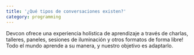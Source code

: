 ```yaml
---
title: '¿Qué tipos de conversaciones existen?'
category: programming
---
```


Devcon ofrece una experiencia holística de aprendizaje a través de charlas, talleres, paneles, sesiones de iluminación y otros formatos de forma libre! Todo el mundo aprende a su manera, y nuestro objetivo es adaptarlo.
